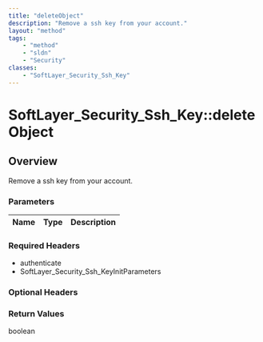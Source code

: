 ```yaml
---
title: "deleteObject"
description: "Remove a ssh key from your account."
layout: "method"
tags:
    - "method"
    - "sldn"
    - "Security"
classes:
    - "SoftLayer_Security_Ssh_Key"
---
```

# SoftLayer_Security_Ssh_Key::deleteObject
## Overview 
Remove a ssh key from your account. 

### Parameters 
|Name | Type | Description |
| --- | --- | --- |


### Required Headers
* authenticate
* SoftLayer_Security_Ssh_KeyInitParameters

### Optional Headers

### Return Values
boolean

